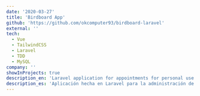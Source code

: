 ```yaml
---
date: '2020-03-27'
title: 'Birdboard App'
github: 'https://github.com/okcomputer93/birdboard-laravel'
external: ''
tech:
  - Vue
  - TailwindCSS
  - Laravel
  - TDD
  - MySQL
company: ''
showInProjects: true
description_en: 'Laravel application for appointments for personal use or teams, based on screencast from Laracast, the development was done using Test Driven Development in PHPUnit. Includes some improvements by myself.'
description_es: 'Aplicación hecha en Laravel para la administración de tareas, se realizó en un screencast de Laracast, para su desarrollo se siguió la metodología de Test Driven Development utilizando PHPUnit. Incluye algunas mejoras hechas por mí. '
---
```


